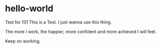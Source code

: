 # hello-world
Test for 131
This is a Test. 
I just wanna use this thing. 

The more I work, the happier, more confident and more achieved I will feel. 

Keep on working. 
